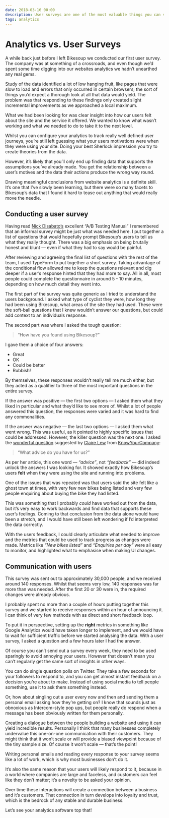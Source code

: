 ```yaml
---
date: 2018-03-16 00:00
description: User surveys are one of the most valuable things you can start doing if you struggle to make sense of your analytics data.
tags: analytics
---
```

# Analytics vs. User Surveys

A while back just before I left Bikesoup we conducted our first user survey. The company was at something of a crossroads, and even though we’d spent some time digging into our websites analytics we hadn’t unearthed any real gems.

Study of the data identified a lot of low hanging fruit, like pages that were slow to load and errors that only occurred in certain browsers; the sort of things you’d expect a thorough look at all that data would yield. The problem was that responding to these findings only created slight incremental improvements as we approached a local maximum.

What we had been looking for was clear insight into how our users felt about the site and the service it offered. We wanted to know what wasn’t working and what we needed to do to take it to the next level.

Whilst you can configure your analytics to track really well defined user journeys, you’re still left guessing what your users motivations were when they were using your site. Doing your best Sherlock impression you try to create theories from the data.

However, it’s likely that you’ll only end up finding data that supports the assumptions you’ve already made. You get the relationship between a user’s motives and the data their actions produce the wrong way round.

Drawing meaningful conclusions from website analytics is a definite skill. It’s one that I’ve slowly been learning, but there were so many facets to Bikesoup’s data that I found it hard to tease out anything that would really move the needle.

## Conducting a user survey
Having read [Nick Disabato’s](https://draft.nu) excellent “A/B Testing Manual” I remembered that an informal survey might be just what was needed here. I put together a list of questions that would hopefully prompt Bikesoup’s users to tell us what they really thought.  There was a big emphasis on being brutally honest and blunt — even if what they had to say would be painful.

After reviewing and agreeing the final list of questions with the rest of the team, I used TypeForm to put together a short survey. Taking advantage of the conditional flow allowed me to keep the questions relevant and dig deeper if a user’s response hinted that they had more to say. All in all, most people could complete the questionnaire in around 5 - 10 minutes, depending on how much detail they went into.

The first part of the survey was quite generic as I tried to understand the users background. I asked what type of cyclist they were, how long they had been using Bikesoup, what areas of the site they had used. These were the soft-ball questions that I knew wouldn’t answer our questions, but could add context to an individuals response.

The second part was where I asked the tough question:

> “How have you found using Bikesoup?”  

I gave them a choice of four answers:

* Great
* OK
* Could be better
* Rubbish!

By themselves, these responses wouldn’t really tell me much either, but they acted as a qualifier to three of the most important questions in the entire survey.

If the answer was positive — the first two options — I asked them what they liked in particular and what they’d like to see more of. Whilst a lot of people answered this question, the responses were varied and it was hard to find any commonalities.

If the answer was negative — the last two options — I asked them what went wrong. This was useful, as it pointed to highly specific issues that could be addressed. However, the killer question was the next one. I asked the [wonderful question](https://m.signalvnoise.com/unlock-honest-feedback-with-this-one-word-dcaf3839e7ee) suggested by [Claire Lew](https://m.signalvnoise.com/@cjlew23) from [KnowYourCompany](https://knowyourcompany.com):

> “What advice do you have for us?”  

As per her article, this one word — _“advice”_, not _“feedback”_ — did indeed unlock the answers I was looking for. It showed exactly how Bikesoup’s users **felt** when they were using the site and running into problems.

One of the issues that was repeated was that users said the site felt like a ghost town at times, with very few new bikes being listed and very few people enquiring about buying the bike they had listed.

This was something that I probably _could_ have worked out from the data, but it’s very easy to work backwards and find data that supports these user’s feelings. Coming to that conclusion from the data alone would have been a stretch, and I would have still been left wondering if I’d interpreted the data correctly.

With the users feedback, I could clearly articulate what needed to improve and the metrics that could be used to track progress as changes were made. Metrics like _“New bikes listed”_ and _“Enquiries per day”_ were all easy to monitor, and highlighted what to emphasise when making UI changes.

## Communication with users
This survey was sent out to approximately 30,000 people, and we received around 140 responses. Whilst that seems very low, 140 responses was far more than was needed. After the first 20 or 30 were in,  the required changes were already obvious.

I probably spent no more than a couple of hours putting together this survey and we started to receive responses within an hour of announcing it. I can think of very few methods with as direct and short feedback loop.

To put it in perspective, setting up the **right** metrics in something like Google Analytics would have taken longer to implement, and we would have to wait for sufficient traffic before we started analysing the data. With a user survey, I asked a question and a few hours later I had the answer.

Of course you can’t send out a survey every week, they need to be used sparingly to avoid annoying your users. However that doesn’t mean you can’t regularly get the same sort of insights in other ways.

You can do single question polls on Twitter. They take a few seconds for your followers to respond to, and you can get almost instant feedback on a decision you’re about to make. Instead of using social media to tell people something, use it to ask them something instead.

Or, how about singling out a user every now and then and sending them a personal email asking how they’re getting on? I know that sounds just as obnoxious as Intercom-style pop ups, but people really do respond when a message has been obviously written for them personally.

Creating a dialogue between the people building a website and using it can yield incredible results. Personally I think that many businesses completely undervalue this one-on-one communication with their customers. They might think that it won’t scale or will provide a biased viewpoint because of the tiny sample size. Of course it won’t scale — that’s the point!

Writing personal emails and reading every response to your survey seems like a lot of work, which is why most businesses don’t do it.

It’s also the same reason that your users will likely respond to it, because in a world where companies are large and faceless, and customers can feel like they don’t matter; it’s a novelty to be asked your opinion.

Over time these interactions will create a connection between a business and it’s customers. That connection in turn develops into loyalty and trust, which is the bedrock of any stable and durable business.

Let’s see your analytics software top that!
